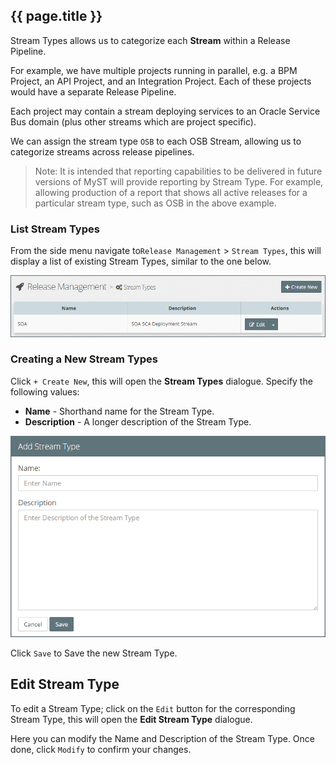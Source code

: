 ## {{ page.title }}

Stream Types allows us to categorize each **Stream** within a Release Pipeline. 

For example, we have multiple projects running in parallel, e.g. a BPM Project, an API Project, and an Integration Project. Each of these projects would have a separate Release Pipeline.

Each project may contain a stream deploying services to an Oracle Service Bus domain (plus other streams which are project specific).

We can assign the stream type `OSB` to each OSB Stream, allowing us to categorize streams across release pipelines.

> Note: It is intended that reporting capabilities to be delivered in future versions of MyST will provide reporting by Stream Type. For example, allowing production of a report that shows all active releases for a particular stream type, such as OSB in the above example.

### List Stream Types
From the side menu navigate to`Release Management` > `Stream Types`, this will display a list of existing Stream Types, similar to the one below.

![](img/streamTypesList.png)

### Creating a New Stream Types
Click `+ Create New`, this will open the **Stream Types** dialogue. Specify the following values:

* **Name** - Shorthand name for the Stream Type.
* **Description** - A longer description of the Stream Type.

![](img/streamTypesAdd.png)

Click `Save` to Save the new Stream Type.

## Edit Stream Type
To edit a Stream Type; click on the `Edit` button for the corresponding Stream Type, this will open the **Edit Stream Type** dialogue.

Here you can modify the Name and Description of the Stream Type. Once done, click `Modify` to confirm your changes.




                                                                                                                                                                                                                                                                                                                                                                                                                                                                                                                                                                                                                                                                                                                                                                                                                                                                                                                                                                                                                                                                                                                                                                                                                                                                                                                                                                                                                  